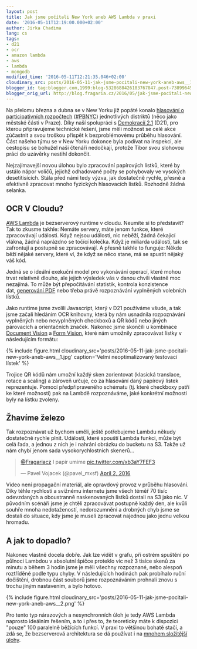 ```yaml
---
layout: post
title: Jak jsme počítali New York aneb AWS Lambda v praxi
date: '2016-05-11T12:19:00.000+02:00'
author: Jirka Chadima
lang: cs
tags:
- d21
- ocr
- amazon lambda
- aws
- lambda
- mongodb
modified_time: '2016-05-11T12:21:35.046+02:00'
cloudinary_src: posts/2016-05-11-jak-jsme-pocitali-new-york-aneb-aws__1.jpg
blogger_id: tag:blogger.com,1999:blog-5328688426183767847.post-7389964546885819327
blogger_orig_url: http://blog.fragaria.cz/2016/05/jak-jsme-pocitali-new-york-aneb-aws.html
---
```


Na přelomu března a dubna se v New Yorku již popáté konalo [hlasování o
participativních
rozpočtech](http://news.d21.me/en/various/participatory-budgeting-moves-forward-in-new-york-city/) ([\#PBNYC](https://twitter.com/search?q=%23PBNYC))
jednotlivých distriktů (něco jako městské části v Praze). Díky naší
spolupráci s [Demokracií 2.1](https://www.d21.me/) (D21), pro kterou
připravujeme technické řešení, jsme měli možnost se celé akce zúčastnit
a svou troškou přispět k bezproblémovému průběhu hlasování.
Část našeho týmu se v New Yorku dokonce byla podívat na inspekci, ale
cestopisu se bohužel naši čtenáři nedočkají, protože Tibor svou slohovou
práci do uzávěrky nestihl dokončit.

Nejzajímavejší novou úlohou bylo zpracování papírových lístků, které by
ustálo nápor voličů, jejichž odhadované počty se pohybovaly ve vysokých
desetitisících. Stála před námi tedy výzva, jak dostatečně rychle,
přesně a efektivně zpracovat mnoho fyzických hlasovacích lístků.
Rozhodně žádná selanka.

## OCR V Cloudu?

[AWS Lambda](https://aws.amazon.com/lambda/) je bezserverový runtime v
cloudu. Neumíte si to představit? Tak to zkusme takhle: Nemáte servery,
máte jenom funkce, které zpracovávají události. Když nejsou události,
nic neběží, žádná čekající vlákna, žádná naprázdno se točící kolečka.
Když je miliarda událostí, tak se zafrontují a postupně se zpracovávají.
A přesně takhle to funguje: Někde běží nějaké servery, které ví, že když
se něco stane, má se spustit nějaký váš kód.

Jedná se o ideální exekuční model pro vykonávání operací, které mohou
trvat relativně dlouho, ale jejich výsledek vás v danou chvíli vlastně
moc nezajímá. To může být přepočítávání statistik, kontrola konzistence
dat, [generování
PDF](https://www.souki.cz/jak-nepouzivame-v-php-exec) nebo třeba právě
rozpoznávání vyplněných volebních lístků.

Jako runtime jsme zvolili Javascript, který v D21 používáme všude, a tak
jsme začali hledáním OCR knihovny, která by nám usnadnila rozpoznávání
vyplněných nebo nevyplněných checkboxů a QR kódů nebo jiných párovacích
a orientačních značek. Nakonec jsme skončili u kombinace [Document
Vision](https://github.com/creatale/node-dv) a [Form
Vision](https://github.com/creatale/node-fv), které nám umožnily
zpracovávat lístky v následujícím
formátu:

{% include figure.html cloudinary_src='posts/2016-05-11-jak-jsme-pocitali-new-york-aneb-aws__1.jpg' caption='Velmi neoptimalizovaný testovací lístek' %}

Trojice QR kódů nám umožní každý sken zorientovat (klasická translace,
rotace a scaling) a zároveň určuje, co za hlasování daný papírový lístek
reprezentuje. Pomocí předpřipraveného schématu (tj. které checkboxy
patří ke které možnosti) pak na Lambdě rozpoznáváme, jaké konkrétní
možnosti byly na lístku zvoleny.

## Žhavíme železo

Tak rozpoznávat už bychom uměli, ještě potřebujeme Lambdu někudy
dostatečně rychle plnit. Událostí, které spouští Lambda funkci, může
být celá řada, a jednou z nich je i nahrání obrázku do bucketu na S3.
Takže už nám chybí jenom sada vysokorychlostních skenerů...

<blockquote class="twitter-tweet" data-lang="en"><p lang="pt" dir="ltr"><a href="https://twitter.com/Fragariacz?ref_src=twsrc%5Etfw">@Fragariacz</a> I papir umime <a href="https://t.co/xb3aY7FEF3">pic.twitter.com/xb3aY7FEF3</a></p>&mdash; Pavel Vojacek (@pavel_mxsf) <a href="https://twitter.com/pavel_mxsf/status/716067794312413185?ref_src=twsrc%5Etfw">April 2, 2016</a></blockquote>
<script async src="https://platform.twitter.com/widgets.js" charset="utf-8"></script>


Video není propagační materiál, ale opravdový provoz v průběhu
hlasování. Díky téhle rychlosti a svižnému internetu jsme všech téměř
70 tisíc odevzdaných a oboustranně naskenovaných lístků dostali na S3
jako nic. V původním scénáři jsme je chtěli zpracovávat postupně každý
den, ale kvůli souhře mnoha nedotažeností, nedorozumnění a drobných chyb
jsme se dostali do situace, kdy jsme je museli zpracovat najednou jako
jednu velkou hromadu.

## A jak to dopadlo?

Nakonec vlastně docela dobře. Jak lze vidět v grafu, při ostrém spuštění
po půlnoci Lambdou v absolutní špičce proteklo víc než 3 tisíce skenů za
minutu a během 3 hodin jsme je měli všechny rozpoznané, nebo alespoň
roztříděné podle typu chyby. V následujících hodinách pak probíhalo
ruční dočištění, drobnou část souborů jsme rozpoznáváním prohnali
znovu s trochu jiným nastavením, a bylo
hotovo.

{% include figure.html cloudinary_src='posts/2016-05-11-jak-jsme-pocitali-new-york-aneb-aws__2.png' %}

Pro tento typ nárazových a nesynchronních úloh je tedy AWS Lambda
naprosto ideálním řešením, a to i přes to, že teoreticky máte k
dispozici "pouze" 100 paralelně běžících funkcí. V praxi to většinou
bohatě stačí, a zdá se, že bezserverová architektura se dá používat i na
[mnohem složitější úlohy](http://apex.run/).
